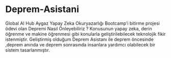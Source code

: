 # Deprem-Asistani
Global AI Hub  Aygaz Yapay Zeka Okuryazarlığı Bootcamp’i bitirme projesi ödevi olan Depremi Nasıl Önleyebiliriz ? Konusunun yapay zeka, derin öğrenme ve makine öğrenmesi gibi konularla geliştirilebilecek teknolojik fikir istenmiştir. 
Geliştirmiş olduğum Deprem Asistanı ile deprem öncesinde ,deprem anında ve deprem sonrasında insanlara yardımcı olabilecek bir sistem tasarlanmıştır.
